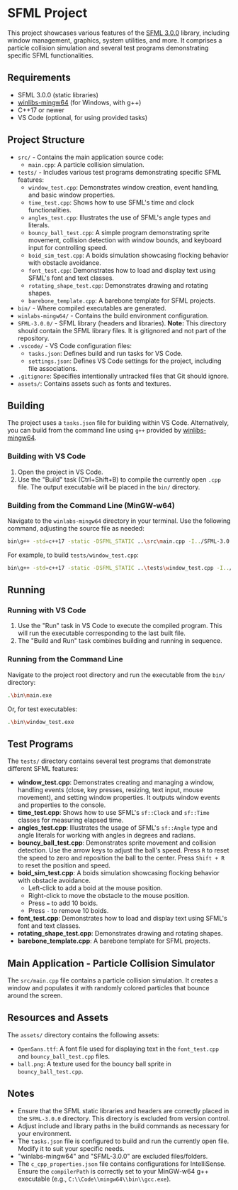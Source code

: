 # SFML Project

This project showcases various features of the [SFML 3.0.0](https://www.sfml-dev.org/) library, including window management, graphics, system utilities, and more. It comprises a particle collision simulation and several test programs demonstrating specific SFML functionalities.

## Requirements

- SFML 3.0.0 (static libraries)
- [winlibs-mingw64](https://winlibs.com/) (for Windows, with g++)
- C++17 or newer
- VS Code (optional, for using provided tasks)

## Project Structure

- `src/` - Contains the main application source code:
  - `main.cpp`: A particle collision simulation.
- `tests/` - Includes various test programs demonstrating specific SFML features:
  - `window_test.cpp`: Demonstrates window creation, event handling, and basic window properties.
  - `time_test.cpp`: Shows how to use SFML's time and clock functionalities.
  - `angles_test.cpp`: Illustrates the use of SFML's angle types and literals.
  - `bouncy_ball_test.cpp`: A simple program demonstrating sprite movement, collision detection with window bounds, and keyboard input for controlling speed.
  - `boid_sim_test.cpp`: A boids simulation showcasing flocking behavior with obstacle avoidance.
  - `font_test.cpp`: Demonstrates how to load and display text using SFML's font and text classes.
  - `rotating_shape_test.cpp`: Demonstrates drawing and rotating shapes.
  - `barebone_template.cpp`: A barebone template for SFML projects.
- `bin/` - Where compiled executables are generated.
- `winlabs-mingw64/` - Contains the build environment configuration.
- `SFML-3.0.0/` - SFML library (headers and libraries). **Note:** This directory should contain the SFML library files. It is gitignored and not part of the repository.
- `.vscode/` - VS Code configuration files:
  - `tasks.json`: Defines build and run tasks for VS Code.
  - `settings.json`: Defines VS Code settings for the project, including file associations.
- `.gitignore`: Specifies intentionally untracked files that Git should ignore.
- `assets/`: Contains assets such as fonts and textures.

## Building

The project uses a `tasks.json` file for building within VS Code. Alternatively, you can build from the command line using `g++` provided by [winlibs-mingw64](https://winlibs.com/).

### Building with VS Code

1. Open the project in VS Code.
2. Use the "Build" task (Ctrl+Shift+B) to compile the currently open `.cpp` file. The output executable will be placed in the `bin/` directory.

### Building from the Command Line (MinGW-w64)

Navigate to the `winlabs-mingw64` directory in your terminal. Use the following command, adjusting the source file as needed:

```sh
bin\g++ -std=c++17 -static -DSFML_STATIC ..\src\main.cpp -I../SFML-3.0.0/include -L../SFML-3.0.0/lib -lsfml-graphics-s -lsfml-window-s -lsfml-system-s -lopengl32 -lfreetype -lwinmm -lgdi32 -o ../bin/main.exe
```

For example, to build `tests/window_test.cpp`:

```sh
bin\g++ -std=c++17 -static -DSFML_STATIC ..\tests\window_test.cpp -I../SFML-3.0.0/include -L../SFML-3.0.0/lib -lsfml-graphics-s -lsfml-window-s -lsfml-system-s -lopengl32 -lfreetype -lwinmm -lgdi32 -o ../bin/window_test.exe
```

## Running

### Running with VS Code

1. Use the "Run" task in VS Code to execute the compiled program. This will run the executable corresponding to the last built file.
2. The "Build and Run" task combines building and running in sequence.

### Running from the Command Line

Navigate to the project root directory and run the executable from the `bin/` directory:

```sh
.\bin\main.exe
```

Or, for test executables:

```sh
.\bin\window_test.exe
```

## Test Programs

The `tests/` directory contains several test programs that demonstrate different SFML features:

- **window_test.cpp**: Demonstrates creating and managing a window, handling events (close, key presses, resizing, text input, mouse movement), and setting window properties. It outputs window events and properties to the console.
- **time_test.cpp**: Shows how to use SFML's `sf::Clock` and `sf::Time` classes for measuring elapsed time.
- **angles_test.cpp**: Illustrates the usage of SFML's `sf::Angle` type and angle literals for working with angles in degrees and radians.
- **bouncy_ball_test.cpp**: Demonstrates sprite movement and collision detection. Use the arrow keys to adjust the ball's speed. Press `R` to reset the speed to zero and reposition the ball to the center. Press `Shift + R` to reset the position and speed.
- **boid_sim_test.cpp**: A boids simulation showcasing flocking behavior with obstacle avoidance.
  - Left-click to add a boid at the mouse position.
  - Right-click to move the obstacle to the mouse position.
  - Press `=` to add 10 boids.
  - Press `-` to remove 10 boids.
- **font_test.cpp**: Demonstrates how to load and display text using SFML's font and text classes.
- **rotating_shape_test.cpp**: Demonstrates drawing and rotating shapes.
- **barebone_template.cpp**: A barebone template for SFML projects.

## Main Application - Particle Collision Simulator

The `src/main.cpp` file contains a particle collision simulation. It creates a window and populates it with randomly colored particles that bounce around the screen.

## Resources and Assets

The `assets/` directory contains the following assets:

- `OpenSans.ttf`: A font file used for displaying text in the `font_test.cpp` and `bouncy_ball_test.cpp` files.
- `ball.png`: A texture used for the bouncy ball sprite in `bouncy_ball_test.cpp`.

## Notes

- Ensure that the SFML static libraries and headers are correctly placed in the `SFML-3.0.0` directory. This directory is excluded from version control.
- Adjust include and library paths in the build commands as necessary for your environment.
- The `tasks.json` file is configured to build and run the currently open file. Modify it to suit your specific needs.
- "winlabs-mingw64" and "SFML-3.0.0" are excluded files/folders.
- The `c_cpp_properties.json` file contains configurations for IntelliSense.  Ensure the `compilerPath` is correctly set to your MinGW-w64 g++ executable (e.g., `C:\\Code\\mingw64\\bin\\gcc.exe`).



